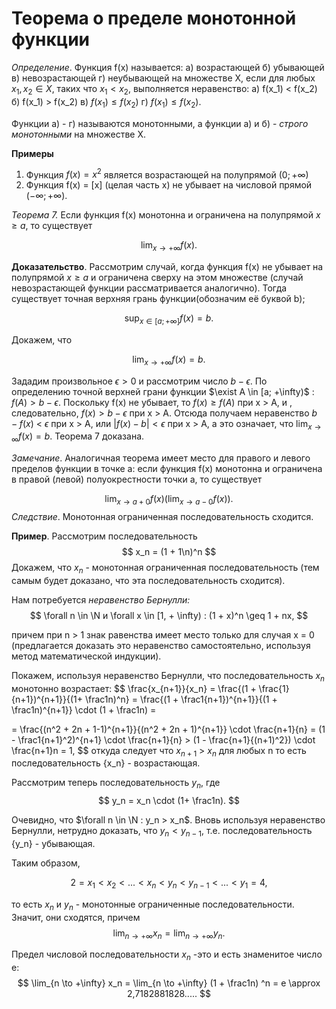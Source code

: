 # Теорема о пределе монотонной функции

_Определение_. Функция f(x) называется:
a) возрастающей
б) убывающей
в) невозрастающей
г) неубывающей на множестве X, если для любых $x_1,x_2 \in X$, таких что $x_1 < x_2$, выполняется неравенство:
а) f(x_1) < f(x_2)
б) f(x_1) > f(x_2)
в) $f(x_1) \leq f(x_2)$
г) $f(x_1) \leq f(x_2)$.

Функции a) - г) называются монотонными, а функции a) и б) - _строго монотонными_ на множестве X.

**Примеры**

1. Функция $f(x) = x^2$ является возрастающей на полупрямой $(0; + \infty)$
2. Функция f(x) = [x] (целая часть x) не убывает на числовой прямой $(-\infty; +\infty)$.

_Теорема 7._ Если функция f(x) монотонна и ограничена на полупрямой $x \geq a$, то существует

$$
    \lim_{x \to +\infty} f(x).
$$

**Доказательство**. Рассмотрим случай, когда функция f(x) не убывает на полупрямой $x \geq a$ и ограничена сверху на этом множестве (случай невозрастающей функции рассматривается аналогично). Тогда существует точная верхняя грань функции(обозначим её буквой b);

$$
    \sup_{x \in [a; +\infty]} f(x) = b.
$$

Докажем, что

$$
    \lim_{x \to + \infty} f(x) = b.
$$

Зададим произвольное $\epsilon > 0$ и рассмотрим число $b - \epsilon$. По определению точной верхней грани функции $\exist A \in [a; +\infty)$ : $f(A) > b - \epsilon$. Поскольку f(x) не убывает, то $f(x) \geq f(A)$ при x > A, и , следовательно, $f(x) > b - \epsilon$ при x > A. Отсюда получаем неравенство $b - f(x)$ < $\epsilon$ при x > A, или $|f(x) - b| < \epsilon$ при x > A, а это означает, что $\lim_{x \to \infty} f(x) = b$.
Теорема 7 доказана.

_Замечание_. Аналогичная теорема имеет место для правого и левого пределов функции в точке а: если функция f(x) монотонна и ограничена в правой (левой) полуокрестности точки а, то существует

$$
    \lim_{x \to a + 0} f(x) \Bigg ( \lim_{x \to a-0} f(x) \Bigg).
$$
_Следствие_. Монотонная ограниченная последовательность сходится.

**Пример**. Рассмотрим последовательность
$$
    x_n = (1 + 1\n)^n
$$
Докажем, что ${x_n}$ - монотонная ограниченная последовательность (тем самым будет доказано, что эта последовательность сходится).

Нам потребуется _неравенство Бернулли:_
$$
    \forall n \in \N и \forall x \in [1, + \infty) : (1 + x)^n \geq 1 + nx,
$$

причем при n > 1 знак равенства имеет место только для случая x = 0 (предлагается доказать это неравенство самостоятельно, используя метод математической индукции).

Покажем, используя неравенство Бернулли, что последовательность ${x_n}$ монотонно возрастает:
$$
    \frac{x_{n+1}}{x_n} = \frac{(1 + \frac{1}{n+1})^{n+1}}{(1+ \frac1n)^n} = \frac{(1 + \frac1{n+1})^{n+1}}{(1 + \frac1n)^{n+1}} \cdot (1 + \frac1n) = 

= \frac{(n^2 + 2n + 1-1)^{n+1}}{(n^2 + 2n + 1)^{n+1}} \cdot \frac{n+1}{n} = (1 - \frac1{n+1}^2)^{n+1} \cdot \frac{n+1}{n} > (1 - \frac{n+1}{(n+1)^2}) \cdot \frac{n+1}n = 1,
$$
откуда следует что $x_{n+1}$ > $x_n$ для любых n то есть последовательность {x_n} - возрастающая.

Рассмотрим теперь последовательность ${y_n}$, где 
$$
    y_n = x_n \cdot (1+ \frac1n).
$$

Очевидно, что $\forall n \in \N : y_n > x_n$. Вновь используя неравенство Бернулли, нетрудно доказать, что $y_n < y_{n-1}$, т.е. последовательность {y_n} - убывающая.

Таким образом,

$$
    2 = x_1 < x_2 < ... < x_n < y_n < y_{n-1} <... < y_1 = 4,
$$

то есть ${x_n}$ и ${y_n}$ - монотонные ограниченные последовательности. Значит, они сходятся, причем
$$
    \lim_{n \to +\infty} x_n = \lim_{n \to +\infty} y_n.
$$

Предел числовой последовательности ${x_n}$ -это и есть знаменитое число e:
$$
    \lim_{n \to +\infty} x_n = \lim_{n \to +\infty} (1 + \frac1n) ^n = e \approx 2,7182881828.....
$$
